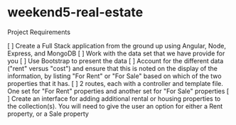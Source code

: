 # weekend5-real-estate

Project Requirements

[ ] Create a Full Stack application from the ground up using Angular, Node, Express, and MongoDB
[ ] Work with the data set that we have provide for you
[ ] Use Bootstrap to present the data
[ ] Account for the different data ("rent" versus "cost") and ensure that this is noted on the display of the information, by listing "For Rent" or "For Sale" based on which of the two properties that it has.
[ ] 2 routes, each with a controller and template file. One set for "For Rent" properties and another set for "For Sale" properties
[ ] Create an interface for adding additional rental or housing properties to the collection(s). You will need to give the user an option for either a Rent property, or a Sale property